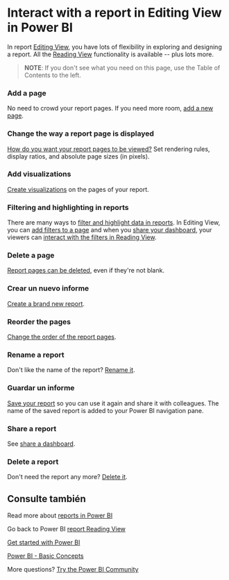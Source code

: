 <properties
   pageTitle="Interact with a report in Editing View in Power BI"
   description="Interact with a report in Editing View in Power BI"
   services="powerbi"
   documentationCenter=""
   authors="mihart"
   manager="mblythe"
   backup=""
   editor=""
   tags=""
   qualityFocus="monitoring"
   qualityDate=""/>

<tags
   ms.service="powerbi"
   ms.devlang="NA"
   ms.topic="article"
   ms.tgt_pltfrm="NA"
   ms.workload="powerbi"
   ms.date="08/20/2016"
   ms.author="mihart"/>
# Interact with a report in Editing View in Power BI

In report <bpt id="p1">[</bpt>Editing View<ept id="p1">](powerbi-service-go-from-reading-view-to-editing-view.md)</ept>, you have lots of flexibility in exploring and designing a report. All the <bpt id="p1">[</bpt>Reading View<ept id="p1">](powerbi-service-interact-with-a-report-in-reading-view.md)</ept> functionality is available -- plus lots more.

><bpt id="p1">**</bpt>NOTE<ept id="p1">**</ept>: If you don't see what you need on this page, use the Table of Contents to the left.

### Add a page

No need to crowd your report pages.  If you need more room, <bpt id="p1">[</bpt>add a new page<ept id="p1">](powerbi-service-add-a-page-to-a-report.md)</ept>.


### Change the way a report page is displayed

[How do you want your report pages to be viewed?](powerbi-service-change-report-display-settings.md)  Set rendering rules, display ratios, and absolute page sizes (in pixels).

### Add visualizations

<bpt id="p1">[</bpt>Create visualizations<ept id="p1">](powerbi-service-visualizations-for-reports.md)</ept> on the pages of your report.

### Filtering and highlighting in reports

There are many ways to <bpt id="p1">[</bpt>filter and highlight data in reports<ept id="p1">](powerbi-service-about-filters-and-highlighting-in-reports.md)</ept>. In Editing View, you can <bpt id="p1">[</bpt>add filters to a page<ept id="p1">](powerbi-service-add-a-filter-to-a-report.md)</ept> and when you <bpt id="p2">[</bpt>share your dashboard<ept id="p2">](powerbi-service-share-unshare-dashboard.md)</ept>, your viewers can <bpt id="p3">[</bpt>interact with the filters in Reading View<ept id="p3">](powerbi-service-interact-with-a-report-in-reading-view.md)</ept>.

### Delete a page

<bpt id="p1">[</bpt>Report pages can be deleted<ept id="p1">](powerbi-service-delete-a-page-from-a-report.md)</ept>, even if they're not blank.

### Crear un nuevo informe

<bpt id="p1">[</bpt>Create a brand new report<ept id="p1">](powerbi-service-create-a-new-report.md)</ept>.

### Reorder the pages

<bpt id="p1">[</bpt>Change the order of the report pages<ept id="p1">](powerbi-service-reorder-pages-in-a-report.md)</ept>.

### Rename a report

Don't like the name of the report? <bpt id="p1">[</bpt>Rename it<ept id="p1">](powerbi-service-rename-a-report.md)</ept>. 

### Guardar un informe

<bpt id="p1">[</bpt>Save your report<ept id="p1">](powerbi-service-save-a-report.md)</ept> so you can use it again and share it with colleagues. The name of the saved report is added to your Power BI navigation pane.

### Share a report

See <bpt id="p1">[</bpt>share a dashboard<ept id="p1">](powerbi-service-share-unshare-dashboard.md)</ept>.

### Delete a report

Don't need the report any more?  <bpt id="p1">[</bpt>Delete it<ept id="p1">](powerbi-service-delete-a-report.md)</ept>.


## Consulte también

Read more about <bpt id="p1">[</bpt>reports in Power BI<ept id="p1">](powerbi-service-reports.md)</ept>

Go back to Power BI <bpt id="p1">[</bpt>report Reading View<ept id="p1">](powerbi-service-interact-with-a-report-in-reading-view.md)</ept>

[Get started with Power BI](powerbi-service-get-started.md)

[Power BI - Basic Concepts](powerbi-service-basic-concepts.md)﻿

More questions? [Try the Power BI Community](http://community.powerbi.com/)
